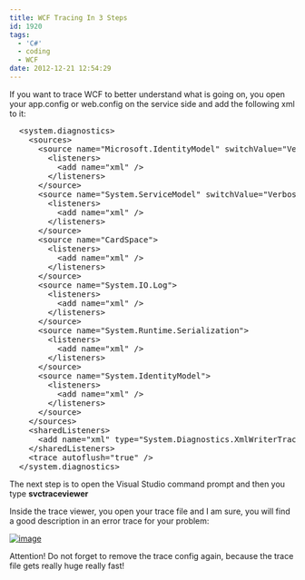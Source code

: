 ```yaml
---
title: WCF Tracing In 3 Steps
id: 1920
tags:
  - 'C#'
  - coding
  - WCF
date: 2012-12-21 12:54:29
---
```


If you want to trace WCF to better understand what is going on, you open your app.config or web.config on the service side and add the following xml to it:
<pre class="csharpcode">  <span class="kwrd">&lt;</span><span class="html">system.diagnostics</span><span class="kwrd">&gt;</span>
    <span class="kwrd">&lt;</span><span class="html">sources</span><span class="kwrd">&gt;</span>
      <span class="kwrd">&lt;</span><span class="html">source</span> <span class="attr">name</span><span class="kwrd">="Microsoft.IdentityModel"</span> <span class="attr">switchValue</span><span class="kwrd">="Verbose"</span><span class="kwrd">&gt;</span>
        <span class="kwrd">&lt;</span><span class="html">listeners</span><span class="kwrd">&gt;</span>
          <span class="kwrd">&lt;</span><span class="html">add</span> <span class="attr">name</span><span class="kwrd">="xml"</span> <span class="kwrd">/&gt;</span>
        <span class="kwrd">&lt;/</span><span class="html">listeners</span><span class="kwrd">&gt;</span>
      <span class="kwrd">&lt;/</span><span class="html">source</span><span class="kwrd">&gt;</span>
      <span class="kwrd">&lt;</span><span class="html">source</span> <span class="attr">name</span><span class="kwrd">="System.ServiceModel"</span> <span class="attr">switchValue</span><span class="kwrd">="Verbose"</span> <span class="attr">propagateActivity</span><span class="kwrd">="true"</span><span class="kwrd">&gt;</span>
        <span class="kwrd">&lt;</span><span class="html">listeners</span><span class="kwrd">&gt;</span>
          <span class="kwrd">&lt;</span><span class="html">add</span> <span class="attr">name</span><span class="kwrd">="xml"</span> <span class="kwrd">/&gt;</span>
        <span class="kwrd">&lt;/</span><span class="html">listeners</span><span class="kwrd">&gt;</span>
      <span class="kwrd">&lt;/</span><span class="html">source</span><span class="kwrd">&gt;</span>
      <span class="kwrd">&lt;</span><span class="html">source</span> <span class="attr">name</span><span class="kwrd">="CardSpace"</span><span class="kwrd">&gt;</span>
        <span class="kwrd">&lt;</span><span class="html">listeners</span><span class="kwrd">&gt;</span>
          <span class="kwrd">&lt;</span><span class="html">add</span> <span class="attr">name</span><span class="kwrd">="xml"</span> <span class="kwrd">/&gt;</span>
        <span class="kwrd">&lt;/</span><span class="html">listeners</span><span class="kwrd">&gt;</span>
      <span class="kwrd">&lt;/</span><span class="html">source</span><span class="kwrd">&gt;</span>
      <span class="kwrd">&lt;</span><span class="html">source</span> <span class="attr">name</span><span class="kwrd">="System.IO.Log"</span><span class="kwrd">&gt;</span>
        <span class="kwrd">&lt;</span><span class="html">listeners</span><span class="kwrd">&gt;</span>
          <span class="kwrd">&lt;</span><span class="html">add</span> <span class="attr">name</span><span class="kwrd">="xml"</span> <span class="kwrd">/&gt;</span>
        <span class="kwrd">&lt;/</span><span class="html">listeners</span><span class="kwrd">&gt;</span>
      <span class="kwrd">&lt;/</span><span class="html">source</span><span class="kwrd">&gt;</span>
      <span class="kwrd">&lt;</span><span class="html">source</span> <span class="attr">name</span><span class="kwrd">="System.Runtime.Serialization"</span><span class="kwrd">&gt;</span>
        <span class="kwrd">&lt;</span><span class="html">listeners</span><span class="kwrd">&gt;</span>
          <span class="kwrd">&lt;</span><span class="html">add</span> <span class="attr">name</span><span class="kwrd">="xml"</span> <span class="kwrd">/&gt;</span>
        <span class="kwrd">&lt;/</span><span class="html">listeners</span><span class="kwrd">&gt;</span>
      <span class="kwrd">&lt;/</span><span class="html">source</span><span class="kwrd">&gt;</span>
      <span class="kwrd">&lt;</span><span class="html">source</span> <span class="attr">name</span><span class="kwrd">="System.IdentityModel"</span><span class="kwrd">&gt;</span>
        <span class="kwrd">&lt;</span><span class="html">listeners</span><span class="kwrd">&gt;</span>
          <span class="kwrd">&lt;</span><span class="html">add</span> <span class="attr">name</span><span class="kwrd">="xml"</span> <span class="kwrd">/&gt;</span>
        <span class="kwrd">&lt;/</span><span class="html">listeners</span><span class="kwrd">&gt;</span>
      <span class="kwrd">&lt;/</span><span class="html">source</span><span class="kwrd">&gt;</span>
    <span class="kwrd">&lt;/</span><span class="html">sources</span><span class="kwrd">&gt;</span>
    <span class="kwrd">&lt;</span><span class="html">sharedListeners</span><span class="kwrd">&gt;</span>
      <span class="kwrd">&lt;</span><span class="html">add</span> <span class="attr">name</span><span class="kwrd">="xml"</span> <span class="attr">type</span><span class="kwrd">="System.Diagnostics.XmlWriterTraceListener"</span> <span class="attr">initializeData</span><span class="kwrd">="c:\temp\trace.svclog.xml"</span> <span class="kwrd">/&gt;</span>
    <span class="kwrd">&lt;/</span><span class="html">sharedListeners</span><span class="kwrd">&gt;</span>
    <span class="kwrd">&lt;</span><span class="html">trace</span> <span class="attr">autoflush</span><span class="kwrd">="true"</span> <span class="kwrd">/&gt;</span>
  <span class="kwrd">&lt;/</span><span class="html">system.diagnostics</span><span class="kwrd">&gt;</span></pre>

The next step is to open the Visual Studio command prompt and then you type **svctraceviewer**

Inside the trace viewer, you open your trace file and I am sure, you will find a good description in an error trace for your problem:

[![image](https://az275061.vo.msecnd.net/blogmedia/2012/12/image_thumb.png "image")](https://az275061.vo.msecnd.net/blogmedia/2012/12/image.png)

Attention! Do not forget to remove the trace config again, because the trace file gets really huge really fast!